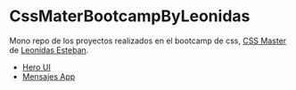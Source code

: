 # CssMaterBootcampByLeonidas

Mono repo de los proyectos realizados en el bootcamp de css, [CSS Master](https://cssmaster.com/) de [Leonidas Esteban](https://leonidasesteban.com/).

- [Hero UI](https://github.com/eltranseunteurbano/CssMaterBootcampByLeonidas/tree/main/hero-ui)
- [Mensajes App](https://github.com/eltranseunteurbano/CssMaterBootcampByLeonidas/tree/main/mensajes-app)
